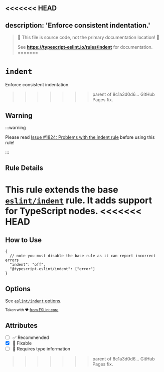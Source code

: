 <<<<<<< HEAD
---
description: 'Enforce consistent indentation.'
---

> 🛑 This file is source code, not the primary documentation location! 🛑
>
> See **https://typescript-eslint.io/rules/indent** for documentation.
=======
# `indent`

Enforce consistent indentation.
>>>>>>> parent of 8c1a3d0d6... GitHub Pages fix.

## Warning

:::warning

Please read [Issue #1824: Problems with the indent rule](https://github.com/typescript-eslint/typescript-eslint/issues/1824) before using this rule!

:::

## Rule Details

This rule extends the base [`eslint/indent`](https://eslint.org/docs/rules/indent) rule.
It adds support for TypeScript nodes.
<<<<<<< HEAD
=======

## How to Use

```jsonc
{
  // note you must disable the base rule as it can report incorrect errors
  "indent": "off",
  "@typescript-eslint/indent": ["error"]
}
```

## Options

See [`eslint/indent` options](https://eslint.org/docs/rules/indent#options).

<sup>

Taken with ❤️ [from ESLint core](https://github.com/eslint/eslint/blob/main/docs/rules/indent.md)

</sup>

## Attributes

- [ ] ✅ Recommended
- [x] 🔧 Fixable
- [ ] 💭 Requires type information
>>>>>>> parent of 8c1a3d0d6... GitHub Pages fix.
